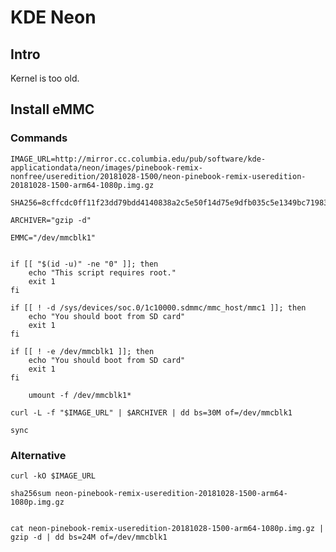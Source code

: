 # KDE Neon

## Intro

Kernel is too old.

## Install eMMC

### Commands

    IMAGE_URL=http://mirror.cc.columbia.edu/pub/software/kde-applicationdata/neon/images/pinebook-remix-nonfree/useredition/20181028-1500/neon-pinebook-remix-useredition-20181028-1500-arm64-1080p.img.gz

    SHA256=8cffcdc0ff11f23dd79bdd4140838a2c5e50f14d75e9dfb035c5e1349bc71983

    ARCHIVER="gzip -d"

    EMMC="/dev/mmcblk1"


    if [[ "$(id -u)" -ne "0" ]]; then
        echo "This script requires root."
        exit 1
    fi

    if [[ ! -d /sys/devices/soc.0/1c10000.sdmmc/mmc_host/mmc1 ]]; then
        echo "You should boot from SD card"
        exit 1
    fi

    if [[ ! -e /dev/mmcblk1 ]]; then
        echo "You should boot from SD card"
        exit 1
    fi

        umount -f /dev/mmcblk1*

    curl -L -f "$IMAGE_URL" | $ARCHIVER | dd bs=30M of=/dev/mmcblk1

    sync

### Alternative

    curl -kO $IMAGE_URL

    sha256sum neon-pinebook-remix-useredition-20181028-1500-arm64-1080p.img.gz


    cat neon-pinebook-remix-useredition-20181028-1500-arm64-1080p.img.gz | gzip -d | dd bs=24M of=/dev/mmcblk1


